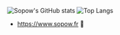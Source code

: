 ![Sopow's GitHub stats](https://github-readme-stats.vercel.app/api?username=sopow&show_icons=true&theme=radical)
![Top Langs](https://github-readme-stats.vercel.app/api/top-langs/?username=sopow&layout=compact)
- https://www.sopow.fr 💙
